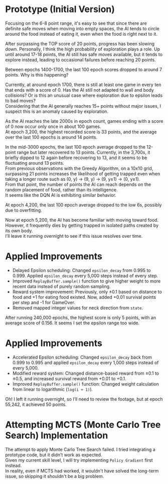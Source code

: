 # Prototype (Initial Version)

Focusing on the 6-8 point range, it's easy to see that since there are definite safe moves when moving into empty spaces, the AI tends to circle around the food instead of eating it, even when the food is right next to it.

After surpassing the TOP score of 20 points, progress has been slowing down. Personally, I think the high probability of exploration plays a role. Up until around 17-18 points, the AI still has safe moves available, but it tends to explore instead, leading to occasional failures before reaching 20 points.

Between epochs 1400-1700, the last 100 epoch scores dropped to around 7 points. Why is this happening?

Currently, at around epoch 1700, there is still at least one game in every ten that ends with a score of 0. Has the AI still not adapted to wall and body collisions? Or is this an unusual case where exploration due to epsilon leads to bad moves?  
Considering that the AI generally reaches 15+ points without major issues, I suspect this is an anomaly caused by exploration.

As the AI reaches the late 2000s in epoch count, games ending with a score of 0 now occur only once in about 100 games.  
At epoch 3,200, the highest recorded score is 33 points, and the average over the last 100 epochs is around 14 points.

In the mid-3000 epochs, the last 100 epoch average dropped to the 12-point range but later recovered to 13 points. Currently, in the 3,700s, it briefly dipped to 12 again before recovering to 13, and it seems to be fluctuating around 13 points.  
From previous observations with the Greedy Algorithm, on a 10x10 grid, surpassing 21 points increases the likelihood of getting trapped even when taking a longer route such as (0, y) → (9, y) → (9, y±1) → (0, y±1).  
From that point, the number of points the AI can reach depends on the random placement of food, rather than its intelligence.  
It seems like the DQN AI is exhibiting similar behavior.

At epoch 4,200, the last 100 epoch average dropped to the low 6s, possibly due to overfitting.

Now at epoch 5,200, the AI has become familiar with moving toward food. However, it frequently dies by getting trapped in isolated paths created by its own body.  
I’ll leave it running overnight to see if this issue resolves over time.

# Applied Improvements
- Delayed Epsilon scheduling: Changed `epsilon_decay` from 0.995 to 0.999. Applied `epsilon_decay` every 5,000 steps instead of every step.
- Improved `ReplayBuffer.sample()` function to give higher weight to more recent data instead of purely random sampling.
- Reward system improvement: Previously, only ±0.1 based on distance to food and +1 for eating food existed. Now, added +0.01 survival points per step and -1 for GameOver.
- Removed mapped integer values for neck direction from `state`.

After running 240,000 epochs, the highest score is only 5 points, with an average score of 0.156. It seems I set the epsilon range too wide.

# Applied Improvements
- Accelerated Epsilon scheduling: Changed `epsilon_decay` back from 0.999 to 0.995 and applied `epsilon_decay` every 1,000 steps instead of every 5,000.
- Modified reward system: Changed distance-based reward from ±0.1 to ±0.5, and increased survival reward from +0.01 to +0.1.
- Improved `ReplayBuffer.sample()` function: Changed weight calculation from linear to logarithmic (`log(i + 1)`).

Oh! I left it running overnight, so I’ll need to review the footage, but at epoch 55,242, it achieved 50 points.

# Attempting MCTS (Monte Carlo Tree Search) Implementation

The attempt to apply Monte Carlo Tree Search failed. I tried integrating a prototype code, but it didn’t work as expected.  
Given my current skill level, I will try implementing `Policy Gradient` first instead.  
In reality, even if MCTS had worked, it wouldn't have solved the long-term issue, so skipping it shouldn't be a big problem.